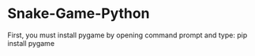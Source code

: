 # Snake-Game-Python
First, you must install pygame by opening command prompt and type: pip install pygame
